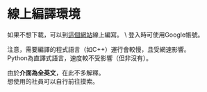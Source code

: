 # 線上編譯環境

如果不想下載，可以到[這個網站](https://replit.com/\~)線上編寫。 \
登入時可使用Google帳號。

注意，需要編譯的程式語言（如C++）運行會較慢，且受網速影響。\
Python為直譯式語言，速度較不受影響（但非沒有）。

由於**介面為全英文**，在此不多解釋。 \
想使用的社員可以自行前往摸索。
